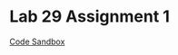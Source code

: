 # Lab 29 Assignment 1  
[Code Sandbox](https://codesandbox.io/s/github/MSpake/lab-29-assignment-1/tree/master/)  
